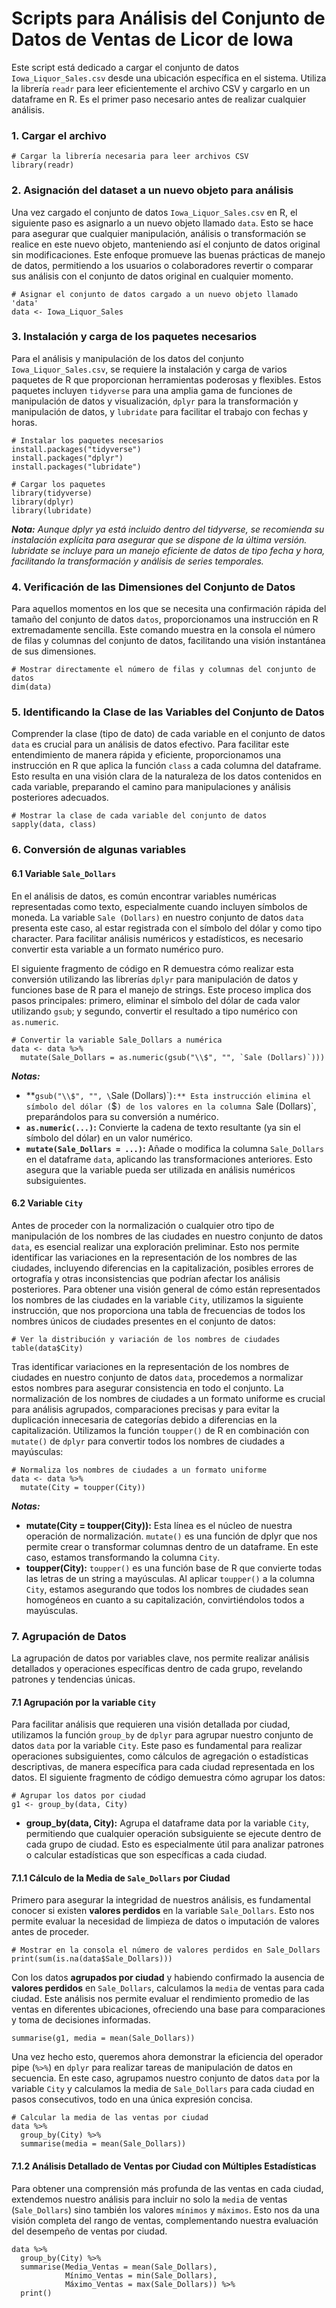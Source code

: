 # Scripts para Análisis del Conjunto de Datos de Ventas de Licor de Iowa

Este script está dedicado a cargar el conjunto de datos `Iowa_Liquor_Sales.csv` desde una ubicación específica en el sistema. Utiliza la librería `readr` para leer eficientemente el archivo CSV y cargarlo en un dataframe en R. Es el primer paso necesario antes de realizar cualquier análisis.

### 1. Cargar el archivo
```
# Cargar la librería necesaria para leer archivos CSV
library(readr)
```

### 2. Asignación del dataset a un nuevo objeto para análisis 
Una vez cargado el conjunto de datos `Iowa_Liquor_Sales.csv` en R, el siguiente paso es asignarlo a un nuevo objeto llamado `data`. Esto se hace para asegurar que cualquier manipulación, análisis o transformación se realice en este nuevo objeto, manteniendo así el conjunto de datos original sin modificaciones. Este enfoque promueve las buenas prácticas de manejo de datos, permitiendo a los usuarios o colaboradores revertir o comparar sus análisis con el conjunto de datos original en cualquier momento.

```
# Asignar el conjunto de datos cargado a un nuevo objeto llamado 'data'
data <- Iowa_Liquor_Sales
```

### 3. Instalación y carga de los paquetes necesarios

Para el análisis y manipulación de los datos del conjunto `Iowa_Liquor_Sales.csv`, se requiere la instalación y carga de varios paquetes de R que proporcionan herramientas poderosas y flexibles. Estos paquetes incluyen `tidyverse` para una amplia gama de funciones de manipulación de datos y visualización, `dplyr` para la transformación y manipulación de datos, y `lubridate` para facilitar el trabajo con fechas y horas.

```
# Instalar los paquetes necesarios
install.packages("tidyverse")
install.packages("dplyr")
install.packages("lubridate")

# Cargar los paquetes
library(tidyverse)
library(dplyr)
library(lubridate)
```
***Nota:***
*Aunque dplyr ya está incluido dentro del tidyverse, se recomienda su instalación explícita para asegurar que se dispone de la última versión. lubridate se incluye para un manejo eficiente de datos de tipo fecha y hora, facilitando la transformación y análisis de series temporales.*

### 4. Verificación de las Dimensiones del Conjunto de Datos

Para aquellos momentos en los que se necesita una confirmación rápida del tamaño del conjunto de datos `datos`, proporcionamos una instrucción en R extremadamente sencilla. Este comando muestra en la consola el número de filas y columnas del conjunto de datos, facilitando una visión instantánea de sus dimensiones.

```
# Mostrar directamente el número de filas y columnas del conjunto de datos
dim(data)
```
### 5. Identificando la Clase de las Variables del Conjunto de Datos

Comprender la clase (tipo de dato) de cada variable en el conjunto de datos `data` es crucial para un análisis de datos efectivo. Para facilitar este entendimiento de manera rápida y eficiente, proporcionamos una instrucción en R que aplica la función `class` a cada columna del dataframe. Esto resulta en una visión clara de la naturaleza de los datos contenidos en cada variable, preparando el camino para manipulaciones y análisis posteriores adecuados.

```
# Mostrar la clase de cada variable del conjunto de datos
sapply(data, class)
```
### 6. Conversión de algunas variables
#### 6.1 Variable `Sale_Dollars`

En el análisis de datos, es común encontrar variables numéricas representadas como texto, especialmente cuando incluyen símbolos de moneda. La variable `Sale (Dollars)` en nuestro conjunto de datos `data` presenta este caso, al estar registrada con el símbolo del dólar y como tipo character. Para facilitar análisis numéricos y estadísticos, es necesario convertir esta variable a un formato numérico puro.

El siguiente fragmento de código en R demuestra cómo realizar esta conversión utilizando las librerías `dplyr` para manipulación de datos y funciones base de R para el manejo de strings. Este proceso implica dos pasos principales: primero, eliminar el símbolo del dólar de cada valor utilizando `gsub`; y segundo, convertir el resultado a tipo numérico con `as.numeric`.

```
# Convertir la variable Sale_Dollars a numérica
data <- data %>%
  mutate(Sale_Dollars = as.numeric(gsub("\\$", "", `Sale (Dollars)`)))
```

***Notas:***

- **`gsub("\\$", "", \`Sale (Dollars)\`)`:** Esta instrucción elimina el símbolo del dólar (`$`) de los valores en la columna `Sale (Dollars)`, preparándolos para su conversión a numérico.
- **`as.numeric(...)`:** Convierte la cadena de texto resultante (ya sin el símbolo del dólar) en un valor numérico.
- **`mutate(Sale_Dollars = ...)`:** Añade o modifica la columna `Sale_Dollars` en el dataframe `data`, aplicando las transformaciones anteriores. Esto asegura que la variable pueda ser utilizada en análisis numéricos subsiguientes.

#### 6.2 Variable `City`

Antes de proceder con la normalización o cualquier otro tipo de manipulación de los nombres de las ciudades en nuestro conjunto de datos `data`, es esencial realizar una exploración preliminar. Esto nos permite identificar las variaciones en la representación de los nombres de las ciudades, incluyendo diferencias en la capitalización, posibles errores de ortografía y otras inconsistencias que podrían afectar los análisis posteriores.
Para obtener una visión general de cómo están representados los nombres de las ciudades en la variable `City`, utilizamos la siguiente instrucción, que nos proporciona una tabla de frecuencias de todos los nombres únicos de ciudades presentes en el conjunto de datos:

```
# Ver la distribución y variación de los nombres de ciudades
table(data$City)
```
Tras identificar variaciones en la representación de los nombres de ciudades en nuestro conjunto de datos `data`, procedemos a normalizar estos nombres para asegurar consistencia en todo el conjunto. La normalización de los nombres de ciudades a un formato uniforme es crucial para análisis agrupados, comparaciones precisas y para evitar la duplicación innecesaria de categorías debido a diferencias en la capitalización.
Utilizamos la función `toupper()` de R en combinación con `mutate()` de `dplyr` para convertir todos los nombres de ciudades a mayúsculas:

```
# Normaliza los nombres de ciudades a un formato uniforme
data <- data %>%
  mutate(City = toupper(City))
```

***Notas:***
- **mutate(City = toupper(City)):** Esta línea es el núcleo de nuestra operación de normalización. `mutate()` es una función de dplyr que nos permite crear o transformar columnas dentro de un dataframe. En este caso, estamos transformando la columna `City`.
- **toupper(City):** `toupper()` es una función base de R que convierte todas las letras de un string a mayúsculas. Al aplicar `toupper()` a la columna `City`, estamos asegurando que todos los nombres de ciudades sean homogéneos en cuanto a su capitalización, convirtiéndolos todos a mayúsculas.

### 7. Agrupación de Datos
La agrupación de datos por variables clave, nos permite realizar análisis detallados y operaciones específicas dentro de cada grupo, revelando patrones y tendencias únicas.

#### 7.1 Agrupación por la variable `City`
Para facilitar análisis que requieren una visión detallada por ciudad, utilizamos la función `group_by` de `dplyr` para agrupar nuestro conjunto de datos `data` por la variable `City`. Este paso es fundamental para realizar operaciones subsiguientes, como cálculos de agregación o estadísticas descriptivas, de manera específica para cada ciudad representada en los datos.
El siguiente fragmento de código demuestra cómo agrupar los datos:

```
# Agrupar los datos por ciudad
g1 <- group_by(data, City)
```
- **group_by(data, City):** Agrupa el dataframe data por la variable `City`, permitiendo que cualquier operación subsiguiente se ejecute dentro de cada grupo de ciudad. Esto es especialmente útil para analizar patrones o calcular estadísticas que son específicas a cada ciudad.

#### 7.1.1 Cálculo de la Media de `Sale_Dollars` por Ciudad
Primero para asegurar la integridad de nuestros análisis, es fundamental conocer si existen **valores perdidos** en la variable `Sale_Dollars`. Esto nos permite evaluar la necesidad de limpieza de datos o imputación de valores antes de proceder.

```
# Mostrar en la consola el número de valores perdidos en Sale_Dollars
print(sum(is.na(data$Sale_Dollars)))
```
Con los datos **agrupados por ciudad** y habiendo confirmado la ausencia de **valores perdidos** en `Sale_Dollars`, calculamos la `media` de ventas para cada ciudad. Este análisis nos permite evaluar el rendimiento promedio de las ventas en diferentes ubicaciones, ofreciendo una base para comparaciones y toma de decisiones informadas.

```
summarise(g1, media = mean(Sale_Dollars))
```
Una vez hecho esto, queremos ahora demonstrar la eficiencia del operador pipe (`%>%`) en `dplyr` para realizar tareas de manipulación de datos en secuencia. En este caso, agrupamos nuestro conjunto de datos `data` por la variable `City` y calculamos la media de `Sale_Dollars` para cada ciudad en pasos consecutivos, todo en una única expresión concisa.

```
# Calcular la media de las ventas por ciudad
data %>%
  group_by(City) %>%
  summarise(media = mean(Sale_Dollars))
```

#### 7.1.2 Análisis Detallado de Ventas por Ciudad con Múltiples Estadísticas
Para obtener una comprensión más profunda de las ventas en cada ciudad, extendemos nuestro análisis para incluir no solo la `media` de ventas (`Sale_Dollars`) sino también los valores `mínimos` y `máximos`. Esto nos da una visión completa del rango de ventas, complementando nuestra evaluación del desempeño de ventas por ciudad.

```
data %>%
  group_by(City) %>%
  summarise(Media_Ventas = mean(Sale_Dollars),
            Mínimo_Ventas = min(Sale_Dollars),
            Máximo_Ventas = max(Sale_Dollars)) %>%
  print()
```




